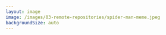 ```yaml
---
layout: image
image: /images/03-remote-repositories/spider-man-meme.jpeg
backgroundSize: auto
---
```

